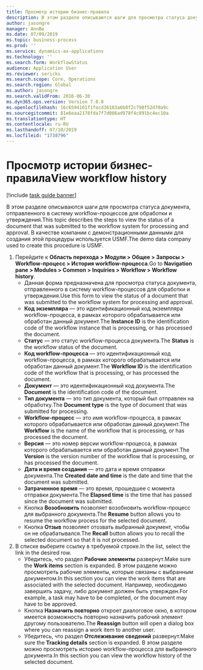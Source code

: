```yaml
---
title: Просмотр истории бизнес-правила
description: В этом разделе описываются шаги для просмотра статуса документа, отправленного в систему workflow-процессов для обработки и утверждения.
author: jasongre
manager: AnnBe
ms.date: 07/09/2019
ms.topic: business-process
ms.prod: ''
ms.service: dynamics-ax-applications
ms.technology: ''
ms.search.form: WorkflowStatus
audience: Application User
ms.reviewer: sericks
ms.search.scope: Core, Operations
ms.search.region: Global
ms.author: jasongre
ms.search.validFrom: 2016-06-30
ms.dyn365.ops.version: Version 7.0.0
ms.openlocfilehash: 16c6594161f1fecd36183a6b8f2c798f52d70a9c
ms.sourcegitcommit: 81e6eaa2178fda7f7d086ad978f4c891bc4ec10a
ms.translationtype: HT
ms.contentlocale: ru-RU
ms.lasthandoff: 07/10/2019
ms.locfileid: "1738796"
---
```

# <a name="view-workflow-history"></a><span data-ttu-id="92ff4-103">Просмотр истории бизнес-правила</span><span class="sxs-lookup"><span data-stu-id="92ff4-103">View workflow history</span></span>

[!include [task guide banner](../../includes/task-guide-banner.md)]

<span data-ttu-id="92ff4-104">В этом разделе описываются шаги для просмотра статуса документа, отправленного в систему workflow-процессов для обработки и утверждения.</span><span class="sxs-lookup"><span data-stu-id="92ff4-104">This topic describes the steps to view the status of a document that was submitted to the workflow system for processing and approval.</span></span> <span data-ttu-id="92ff4-105">В качестве компании с демонстрационными данными для создания этой процедуры используется USMF.</span><span class="sxs-lookup"><span data-stu-id="92ff4-105">The demo data company used to create this procedure is USMF.</span></span>

1. <span data-ttu-id="92ff4-106">Перейдите к **Область перехода > Модули > Общее > Запросы > Workflow-процесс > История workflow-процесса**.</span><span class="sxs-lookup"><span data-stu-id="92ff4-106">Go to **Navigation pane > Modules > Common > Inquiries > Workflow > Workflow history**.</span></span>
    - <span data-ttu-id="92ff4-107">Данная форма предназначена для просмотра статуса документа, отправленного в систему workflow-процессов для обработки и утверждения.</span><span class="sxs-lookup"><span data-stu-id="92ff4-107">Use this form to view the status of a document that was submitted to the workflow system for processing and approval.</span></span>  
    - <span data-ttu-id="92ff4-108">**Код экземпляра** — это идентификационный код экземпляра workflow-процесса, в рамках которого обрабатывается или обработан данный документ.</span><span class="sxs-lookup"><span data-stu-id="92ff4-108">The **Instance ID** is the identification code of the workflow instance that is processing, or has processed the document.</span></span>  
    - <span data-ttu-id="92ff4-109">**Статус** — это статус workflow-процесса документа.</span><span class="sxs-lookup"><span data-stu-id="92ff4-109">The **Status** is the workflow status of the document.</span></span>  
    - <span data-ttu-id="92ff4-110">**Код workflow-процесса** — это идентификационный код workflow-процесса, в рамках которого обрабатывается или обработан данный документ.</span><span class="sxs-lookup"><span data-stu-id="92ff4-110">The **Workflow ID** is the identification code of the workflow that is processing, or has processed the document.</span></span>  
    - <span data-ttu-id="92ff4-111">**Документ** — это идентификационный код документа.</span><span class="sxs-lookup"><span data-stu-id="92ff4-111">The **Document** is the identification code of the document.</span></span>  
    - <span data-ttu-id="92ff4-112">**Тип документа** — это тип документа, который был отправлен на обработку.</span><span class="sxs-lookup"><span data-stu-id="92ff4-112">The **Document type** is the type of document that was submitted for processing.</span></span>  
    - <span data-ttu-id="92ff4-113">**Workflow-процесс** — это имя workflow-процесса, в рамках которого обрабатывается или обработан данный документ.</span><span class="sxs-lookup"><span data-stu-id="92ff4-113">The **Workflow** is the name of the workflow that is processing, or has processed the document.</span></span>  
    - <span data-ttu-id="92ff4-114">**Версия** — это номер версии workflow-процесса, в рамках которого обрабатывается или обработан данный документ.</span><span class="sxs-lookup"><span data-stu-id="92ff4-114">The **Version** is the version number of the workflow that is processing, or has processed the document.</span></span>  
    - <span data-ttu-id="92ff4-115">**Дата и время создания** — это дата и время отправки документа.</span><span class="sxs-lookup"><span data-stu-id="92ff4-115">The **Created date and time** is the date and time that the document was submitted.</span></span>  
    - <span data-ttu-id="92ff4-116">**Затраченное время** — это время, прошедшее с момента отправки документа.</span><span class="sxs-lookup"><span data-stu-id="92ff4-116">The **Elapsed time** is the time that has passed since the document was submitted.</span></span>  
    - <span data-ttu-id="92ff4-117">Кнопка **Возобновить** позволяет возобновить workflow-процесс для выбранного документа.</span><span class="sxs-lookup"><span data-stu-id="92ff4-117">The **Resume** button allows you to resume the workflow process for the selected document.</span></span>  
    - <span data-ttu-id="92ff4-118">Кнопка **Отзыв** позволяет отозвать выбранный документ, чтобы он не обрабатывался.</span><span class="sxs-lookup"><span data-stu-id="92ff4-118">The **Recall** button allows you to recall the selected document so that it is not processed.</span></span>   
2. <span data-ttu-id="92ff4-119">В списке выберите ссылку в требуемой строке.</span><span class="sxs-lookup"><span data-stu-id="92ff4-119">In the list, select the link in the desired row.</span></span>
    - <span data-ttu-id="92ff4-120">Убедитесь, что раздел **Рабочие элементы** развернут.</span><span class="sxs-lookup"><span data-stu-id="92ff4-120">Make sure the **Work items** section is expanded.</span></span> <span data-ttu-id="92ff4-121">В этом разделе можно просмотреть рабочие элементы, которые связаны с выбранным документом.</span><span class="sxs-lookup"><span data-stu-id="92ff4-121">In this section you can view the work items that are associated with the selected document.</span></span> <span data-ttu-id="92ff4-122">Например, необходимо завершить задачу, либо документ должен быть утвержден.</span><span class="sxs-lookup"><span data-stu-id="92ff4-122">For example, a task may have to be completed, or the document may have to be approved.</span></span>  
    - <span data-ttu-id="92ff4-123">Кнопка **Назначить повторно** откроет диалоговое окно, в котором имеется возможность повторно назначить рабочий элемент другому пользователю.</span><span class="sxs-lookup"><span data-stu-id="92ff4-123">The **Reassign** button will open a dialog box where you can reassign a work item to another user.</span></span>  
    - <span data-ttu-id="92ff4-124">Убедитесь, что раздел **Отслеживание сведений** развернут.</span><span class="sxs-lookup"><span data-stu-id="92ff4-124">Make sure the **Tracking details** section is expanded.</span></span> <span data-ttu-id="92ff4-125">В этом разделе можно просмотреть историю workflow-процесса для выбранного документа.</span><span class="sxs-lookup"><span data-stu-id="92ff4-125">In this section you can view the workflow history of the selected document.</span></span>  

